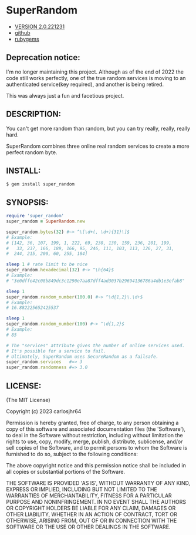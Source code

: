 # SuperRandom

* [VERSION 2.0.221231](https://github.com/carlosjhr64/super_random/releases)
* [github](https://github.com/carlosjhr64/super_random)
* [rubygems](https://rubygems.org/gems/super_random)

## Deprecation notice:

I'm no longer maintaining this project.
Although as of the end of 2022 the code still works perfectly,
one of the true random services
is moving to an authenticated service(key required),
and another is being retired.

This was always just a fun and facetious project.

## DESCRIPTION:

You can't get more random than random, but you can try really, really, really hard.

SuperRandom combines three online real random services to create a more perfect random byte.

## INSTALL:

    $ gem install super_random

## SYNOPSIS:

```ruby
require 'super_random'
super_random = SuperRandom.new

super_random.bytes(32) #~> ^\[\d+(, \d+){31}\]$
# Example:
# [142, 36, 107, 199, 1, 222, 69, 238, 130, 159, 236, 201, 199,
#   33, 237, 166, 189, 166, 95, 246, 111, 103, 113, 126, 27, 31,
#  244, 215, 200, 60, 255, 184]

sleep 1 # rate limit to be nice
super_random.hexadecimal(32) #~> ^\h{64}$
# Example:
# "3e0dffe42c08b849dc3c1290e7aa87dff4ad3037b29694136786a4db1e3efab8"

sleep 1
super_random.random_number(100.0) #~> ^\d{1,2}\.\d+$
# Example:
# 16.882225652425537

sleep 1
super_random.random_number(100) #~> ^\d{1,2}$
# Example:
# 85

# The "services" attribute gives the number of online services used.
# It's possible for a service to fail.
# Ultimately, SuperRandom uses SecureRandom as a failsafe.
super_random.services   #=> 3
super_random.randomness #=> 3.0
```

## LICENSE:

(The MIT License)

Copyright (c) 2023 carlosjhr64

Permission is hereby granted, free of charge, to any person obtaining
a copy of this software and associated documentation files (the
'Software'), to deal in the Software without restriction, including
without limitation the rights to use, copy, modify, merge, publish,
distribute, sublicense, and/or sell copies of the Software, and to
permit persons to whom the Software is furnished to do so, subject to
the following conditions:

The above copyright notice and this permission notice shall be
included in all copies or substantial portions of the Software.

THE SOFTWARE IS PROVIDED 'AS IS', WITHOUT WARRANTY OF ANY KIND,
EXPRESS OR IMPLIED, INCLUDING BUT NOT LIMITED TO THE WARRANTIES OF
MERCHANTABILITY, FITNESS FOR A PARTICULAR PURPOSE AND NONINFRINGEMENT.
IN NO EVENT SHALL THE AUTHORS OR COPYRIGHT HOLDERS BE LIABLE FOR ANY
CLAIM, DAMAGES OR OTHER LIABILITY, WHETHER IN AN ACTION OF CONTRACT,
TORT OR OTHERWISE, ARISING FROM, OUT OF OR IN CONNECTION WITH THE
SOFTWARE OR THE USE OR OTHER DEALINGS IN THE SOFTWARE.
